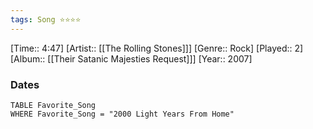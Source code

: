 ```yaml
---
tags: Song ⭐⭐⭐⭐ 
---
```

[Time:: 4:47]
[Artist:: [[The Rolling Stones]]]
[Genre:: Rock]
[Played:: 2]
[Album:: [[Their Satanic Majesties Request]]]
[Year:: 2007]
### Dates
````dataview
TABLE Favorite_Song
WHERE Favorite_Song = "2000 Light Years From Home"
````
